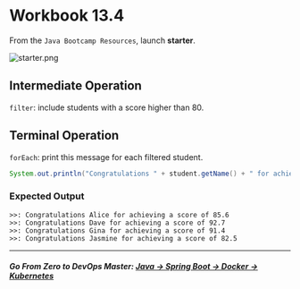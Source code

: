 # Workbook 13.4

From the `Java Bootcamp Resources`, launch **starter**.

![starter.png](https://img-c.udemycdn.com/redactor/raw/article_lecture/2025-01-03_18-28-03-4054c6d41ff547f8c8a60b400ccaaf58.png)

## Intermediate Operation

`filter`: include students with a score higher than 80.

## Terminal Operation
`forEach`: print this message for each filtered student. 
```java
System.out.println("Congratulations " + student.getName() + " for achieving a score of " + student.getScore())
```

### Expected Output
```
>>: Congratulations Alice for achieving a score of 85.6
>>: Congratulations Dave for achieving a score of 92.7
>>: Congratulations Gina for achieving a score of 91.4
>>: Congratulations Jasmine for achieving a score of 82.5
```
----------

##### **Go From Zero to DevOps Master**: *[Java → Spring Boot → Docker → Kubernetes](https://rslim087a.github.io/zero-devops-roadmap/)*